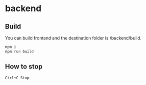 # backend

## Build

You can build frontend and the destination folder is /backend/build.

```sh
npm i
npm run build
```

## How to stop

```sh
Ctrl+C Stop
```
